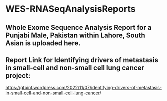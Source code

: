 # WES-RNASeqAnalysisReports

## Whole Exome Sequence Analysis Report for a Punjabi Male, Pakistan within Lahore, South Asian is uploaded here.

## Report Link for Identifying drivers of metastasis in small-cell and non-small cell lung cancer project:

https://gtbinf.wordpress.com/2022/11/07/identifying-drivers-of-metastasis-in-small-cell-and-non-small-cell-lung-cancer/
